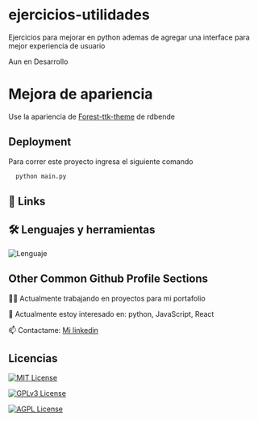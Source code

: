 # ejercicios-utilidades
Ejercicios para mejorar en python ademas de agregar una interface para mejor experiencia de usuario

Aun en Desarrollo

# Mejora de apariencia 
Use la apariencia de [Forest-ttk-theme](https://github.com/rdbende/Forest-ttk-theme) de rdbende 


## Deployment

Para correr este proyecto ingresa el siguiente comando

```bash
  python main.py
```

## 🔗 Links


## 🛠 Lenguajes y herramientas
![Lenguaje](https://img.shields.io/badge/Lenguaje-Python-blue)


## Other Common Github Profile Sections
👩‍💻 Actualmente trabajando en proyectos para mi portafolio

🧠 Actualmente estoy interesado en: python, JavaScript, React

📫 Contactame: [Mi linkedin](www.linkedin.com/in/samuel-salcedo-lucero-8a26041b8)

## Licencias

[![MIT License](https://img.shields.io/badge/License-MIT-green.svg)](https://choosealicense.com/licenses/mit/)

[![GPLv3 License](https://img.shields.io/badge/License-GPL%20v3-yellow.svg)](https://opensource.org/licenses/)

[![AGPL License](https://img.shields.io/badge/license-AGPL-blue.svg)](http://www.gnu.org/licenses/agpl-3.0)

